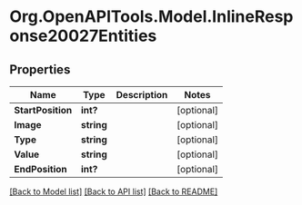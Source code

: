 # Org.OpenAPITools.Model.InlineResponse20027Entities

## Properties

Name | Type | Description | Notes
------------ | ------------- | ------------- | -------------
**StartPosition** | **int?** |  | [optional] 
**Image** | **string** |  | [optional] 
**Type** | **string** |  | [optional] 
**Value** | **string** |  | [optional] 
**EndPosition** | **int?** |  | [optional] 

[[Back to Model list]](../README.md#documentation-for-models) [[Back to API list]](../README.md#documentation-for-api-endpoints) [[Back to README]](../README.md)

